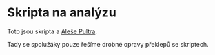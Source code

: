 # Skripta na analýzu
Toto jsou skripta a [Aleše Pultra](https://www.mff.cuni.cz/cs/fakulta/organizacni-struktura/lide?hdl=501).

Tady se spolužáky pouze řešíme drobné opravy překlepů se skriptech.
